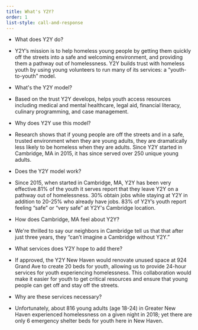 ```yaml
---
title: What's Y2Y?
order: 1
list-style: call-and-response
---
```


* What does Y2Y do?
- Y2Y’s mission is to help homeless young people by getting them quickly off the streets into a safe and welcoming environment, and providing them a pathway out of homelessness. Y2Y builds trust with homeless youth by using young volunteers to run many of its services: a “youth-to-youth” model.
* What's the Y2Y model?
- Based on the trust Y2Y develops, helps youth access resources including medical and mental healthcare, legal aid, financial literacy, culinary programming, and case management.
* Why does Y2Y use this model?
- Research shows that if young people are off the streets and in a safe, trusted environment when they are young adults, they are dramatically less likely to be homeless when they are adults. Since Y2Y started in Cambridge, MA in 2015, it has since served over 250 unique young adults.
* Does the Y2Y model work?
- Since 2015, when started in Cambridge, MA, Y2Y has been very effective.81% of the youth it serves report that they leave Y2Y on a pathway out of homelessness. 30% obtain jobs while staying at Y2Y in addition to 20-25% who already have jobs. 83% of Y2Y’s youth report feeling “safe” or “very safe” at Y2Y's Cambridge location.
* How does Cambridge, MA feel about Y2Y?
- We're thrilled to say our neighbors in Cambridge tell us that that after just three years, they “can’t imagine a Cambridge without Y2Y.”
* What services does Y2Y hope to add there?
- If approved, the Y2Y New Haven would renovate unused space at 924 Grand Ave to create 20 beds for youth, allowing us to provide 24-hour services for youth experiencing homelessness. This collaboration would make it easier for youth to get critical resources and ensure that young people can get off and stay off the streets.
* Why are these services necessary?
- Unfortunately, about 816 young adults (age 18-24) in Greater New Haven experienced homelessness on a given night in 2018; yet there are only 6 emergency shelter beds for youth here in New Haven.
